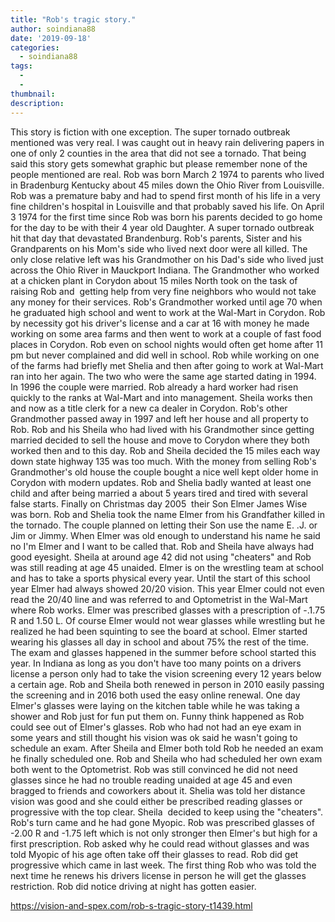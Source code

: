 ```yaml
---
title: "Rob's tragic story."
author: soindiana88
date: '2019-09-18'
categories:
  - soindiana88
tags:
  - 
  - 
thumbnail: 
description: 
---
```


This story is fiction with one exception. The super tornado outbreak mentioned was very real. I was caught out in heavy rain delivering papers in one of only 2 counties in the area that did not see a tornado. That being said this story gets somewhat graphic but please remember none of the people mentioned are real.
Rob was born March 2 1974 to parents who lived in Bradenburg Kentucky about 45 miles down the Ohio River from Louisville. Rob was a premature baby and had to spend first month of his life in a very fine children's hospital in Louisville and that probably saved his life.
On April 3 1974 for the first time since Rob was born his parents decided to go home for the day to be with their 4 year old Daughter. A super tornado outbreak hit that day that devastated Brandenburg. Rob's parents, Sister and his Grandparents on his Mom's side who lived next door were all killed. The only close relative left was his Grandmother on his Dad's side who lived just across the Ohio River in Mauckport Indiana. The Grandmother who worked at a chicken plant in Corydon about 15 miles North took on the task of raising Rob and  getting help from very fine neighbors who would not take any money for their services. Rob's Grandmother worked until age 70 when he graduated high school and went to work at the Wal-Mart in Corydon. Rob by necessity got his driver's license and a car at 16 with money he made working on some area farms and then went to work at a couple of fast food places in Corydon. Rob even on school nights would often get home after 11 pm but never complained and did well in school.
Rob while working on one of the farms had briefly met Shelia and then after going to work at Wal-Mart ran into her again. The two who were the same age started dating in 1994. In 1996 the couple were married. Rob already a hard worker had risen quickly to the ranks at Wal-Mart and into management. Sheila works then and now as a title clerk for a new ca dealer in Corydon.
Rob's other Grandmother passed away in 1997 and left her house and all property to Rob. Rob and his Sheila who had lived with his Grandmother since getting married decided to sell the house and move to Corydon where they both worked then and to this day. Rob and Sheila decided the 15 miles each way down state highway 135 was too much. With the money from selling Rob's Grandmother's old house the couple bought a nice well kept older home in Corydon with modern updates.
Rob and Shelia badly wanted at least one child and after being married a about 5 years tired and tired with several false starts. Finally on Christmas day 2005  their Son Elmer James Wise was born. Rob and Shelia took the name Elmer from his Grandfather killed in the tornado. The couple planned on letting their Son use the name E. .J. or Jim or Jimmy. When Elmer was old enough to understand his name he said no I'm Elmer and I want to be called that.
Rob and Sheila have always had good eyesight. Sheila at around age 42 did not using "cheaters" and Rob was still reading at age 45 unaided. Elmer is on the wrestling team at school and has to take a sports physical every year. Until the start of this school year Elmer had always showed 20/20 vision. This year Elmer could not even read the 20/40 line and was referred to and Optometrist in the Wal-Mart where Rob works. Elmer was prescribed glasses with a prescription of -.1.75 R and 1.50 L. Of course Elmer would not wear glasses while wrestling but he realized he had been squinting to see the board at school. Elmer started wearing his glasses all day in school and about 75% the rest of the time. The exam and glasses happened in the summer before school started this year.
In Indiana as long as you don't have too many points on a drivers license a person only had to take the vision screening every 12 years below a certain age. Rob and Sheila both renewed in person in 2010 easily passing the screening and in 2016 both used the easy online renewal. One day Elmer's glasses were laying on the kitchen table while he was taking a shower and Rob just for fun put them on. Funny think happened as Rob could see out of Elmer's glasses. Rob who had not had an eye exam in some years and still thought his vision was ok said he wasn't going to schedule an exam. After Sheila and Elmer both told Rob he needed an exam he finally scheduled one.
Rob and Sheila who had scheduled her own exam both went to the Optometrist. Rob was still convinced he did not need glasses since he had no trouble reading unaided at age 45 and even bragged to friends and coworkers about it. Shelia was told her distance vision was good and she could either be prescribed reading glasses or progressive with the top clear. Sheila  decided to keep using the "cheaters". Rob's turn came and he had gone Myopic. Rob was prescribed glasses of -2.00 R and -1.75 left which is not only stronger then Elmer's but high for a first prescription. Rob asked why he could read without glasses and was told Myopic of his age often take off their glasses to read. Rob did get progressive which came in last week. The first thing Rob who was told the next time he renews his drivers license in person he will get the glasses restriction. Rob did notice driving at night has gotten easier.

https://vision-and-spex.com/rob-s-tragic-story-t1439.html

